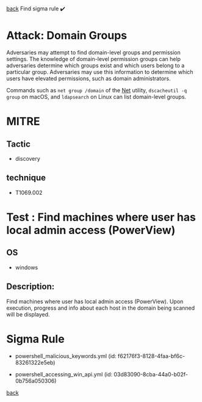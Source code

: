 
[back](../index.md)
Find sigma rule :heavy_check_mark: 

# Attack: Domain Groups 

Adversaries may attempt to find domain-level groups and permission settings. The knowledge of domain-level permission groups can help adversaries determine which groups exist and which users belong to a particular group. Adversaries may use this information to determine which users have elevated permissions, such as domain administrators.

Commands such as <code>net group /domain</code> of the [Net](https://attack.mitre.org/software/S0039) utility,  <code>dscacheutil -q group</code> on macOS, and <code>ldapsearch</code> on Linux can list domain-level groups.

# MITRE
## Tactic
  - discovery


## technique
  - T1069.002


# Test : Find machines where user has local admin access (PowerView)
## OS
  - windows


## Description:
Find machines where user has local admin access (PowerView). Upon execution, progress and info about each host in the domain being scanned will be displayed.


# Sigma Rule
 - powershell_malicious_keywords.yml (id: f62176f3-8128-4faa-bf6c-83261322e5eb)

 - powershell_accessing_win_api.yml (id: 03d83090-8cba-44a0-b02f-0b756a050306)



[back](../index.md)

